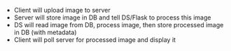 * Client will upload image to server
* Server will store image in DB and tell DS/Flask to process this image
* DS will read image from DB, process image, then store processed image in DB (with metadata)
* Client will poll server for processed image and display it
